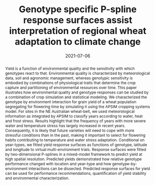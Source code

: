 ---
authors:
 - Daniela Bustos-Korts
 - Martin P Boer
 - Karine Chenu
 - bangyou-zheng
 - Scott Chapman
 - Fred van Eeuwijk
 
doi: 10.1093/insilicoplants/diab018
date: "2021-07-06"
image_preview: ""
math: false
publication_types: ["2"]
publication: "in siloco Plants"
publication_short: ""
selected: false
title: "Genotype specific P-spline response surfaces assist interpretation of regional wheat adaptation to climate change"
tags: 
 - APSIM
 - wheat
 - climate
image:
  caption: 'Response surfaces for each genotype'
  focal_point: ""
  preview_only: false


abstract: "Yield is a function of environmental quality and the sensitivity with which genotypes react to that. Environmental quality is characterized by meteorological data, soil and agronomic management, whereas genotypic sensitivity is embodied by combinations of physiological traits that determine the crop capture and partitioning of environmental resources over time. This paper illustrates how environmental quality and genotype responses can be studied by a combination of crop simulation and statistical modeling. We characterized the genotype by environment interaction for grain yield of a wheat population segregating for flowering time by simulating it using the APSIM cropping systems model. For sites in the NE Australian wheat-belt, we used meteorological information as integrated by APSIM to classify years according to water, heat and frost stress. Results highlight that the frequency of years with more severe water and temperature stress has largely increased in recent years. Consequently, it is likely that future varieties will need to cope with more stressful conditions than in the past, making it important to select for flowering habits contributing to temperature and water stress adaptation. Conditional on year-types, we fitted yield response surfaces as functions of genotype, latitude and longitude to virtual multi-environment trials. Response surfaces were fitted by two-dimensional P-splines in a mixed-model framework to predict yield at high spatial resolution. Predicted yields demonstrated how relative genotype performance changed with location and year-type and how genotype-by-environment interactions can be dissected. Predicted response surfaces for yield can be used for performance recommendations, quantification of yield stability and environmental characterization."

---